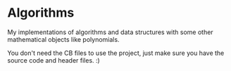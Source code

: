 # Algorithms
My implementations of algorithms and data structures with some other mathematical objects like polynomials.

You don't need the CB files to use the project, just make sure you have the source code and header files. :)
